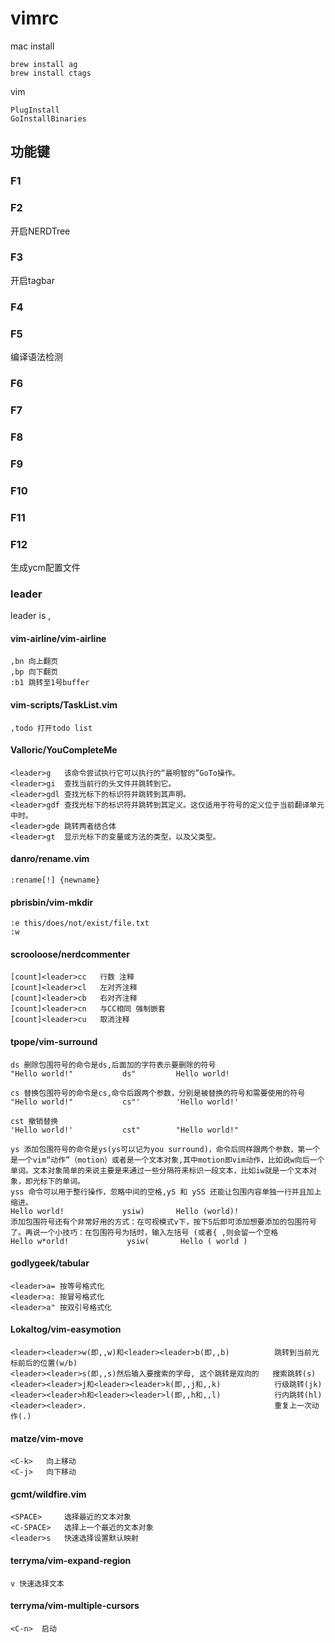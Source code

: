 # vimrc

mac install
```shell
brew install ag
brew install ctags
```

vim
```
PlugInstall
GoInstallBinaries
```

## 功能键
### F1

### F2
开启NERDTree

### F3
开启tagbar

### F4


### F5
编译语法检测

### F6

### F7

### F8

### F9

### F10

### F11

### F12
生成ycm配置文件


### leader

leader is ,

#### vim-airline/vim-airline
```
,bn 向上翻页
,bp 向下翻页
:b1 跳转至1号buffer
```

#### vim-scripts/TaskList.vim
```
,todo 打开todo list
```

#### Valloric/YouCompleteMe
```
<leader>g   该命令尝试执行它可以执行的“最明智的”GoTo操作。
<leader>gi  查找当前行的头文件并跳转到它。
<leader>gdl 查找光标下的标识符并跳转到其声明。
<leader>gdf 查找光标下的标识符并跳转到其定义。这仅适用于符号的定义位于当前翻译单元中时。
<leader>gde 跳转两者结合体
<leader>gt  显示光标下的变量或方法的类型，以及父类型。
```

#### danro/rename.vim
```
:rename[!] {newname}
```


#### pbrisbin/vim-mkdir
```
:e this/does/not/exist/file.txt
:w
```

#### scrooloose/nerdcommenter
```
[count]<leader>cc   行数 注释
[count]<leader>cl   左对齐注释
[count]<leader>cb   右对齐注释
[count]<leader>cn   与CC相同 强制嵌套
[count]<leader>cu   取消注释
```

#### tpope/vim-surround
```
ds 删除包围符号的命令是ds,后面加的字符表示要删除的符号
"Hello world!"           ds"         Hello world!

cs 替换包围符号的命令是cs,命令后跟两个参数，分别是被替换的符号和需要使用的符号
"Hello world!"           cs"'        'Hello world!'

cst 撤销替换
'Hello world!'           cst"        "Hello world!"

ys 添加包围符号的命令是ys(ys可以记为you surround)，命令后同样跟两个参数，第一个是一个vim“动作”（motion）或者是一个文本对象,其中motion即vim动作，比如说w向后一个单词。文本对象简单的来说主要是来通过一些分隔符来标识一段文本，比如iw就是一个文本对象，即光标下的单词。
yss 命令可以用于整行操作，忽略中间的空格,yS 和 ySS 还能让包围内容单独一行并且加上缩进。 
Hello world!             ysiw)       Hello (world)!
添加包围符号还有个非常好用的方式：在可视模式v下，按下S后即可添加想要添加的包围符号了。再说一个小技巧：在包围符号为括时，输入左括号 (或者{ ,则会留一个空格
Hello w*orld!             ysiw(       Hello ( world )
```

#### godlygeek/tabular
```
<leader>a= 按等号格式化
<leader>a: 按冒号格式化
<leader>a" 按双引号格式化
```

#### Lokaltog/vim-easymotion
```
<leader><leader>w(即,,w)和<leader><leader>b(即,,b)          跳转到当前光标前后的位置(w/b)
<leader><leader>s(即,,s)然后输入要搜索的字母, 这个跳转是双向的   搜索跳转(s)
<leader><leader>j和<leader><leader>k(即,,j和,,k)            行级跳转(jk)
<leader><leader>h和<leader><leader>l(即,,h和,,l)            行内跳转(hl)
<leader><leader>.                                          重复上一次动作(.)
```


#### matze/vim-move
```
<C-k>   向上移动
<C-j>   向下移动
```

#### gcmt/wildfire.vim
```
<SPACE>     选择最近的文本对象
<C-SPACE>   选择上一个最近的文本对象
<leader>s   快速选择设置默认映射
```

#### terryma/vim-expand-region
```
v 快速选择文本
```

#### terryma/vim-multiple-cursors
```
<C-n>  启动
```

